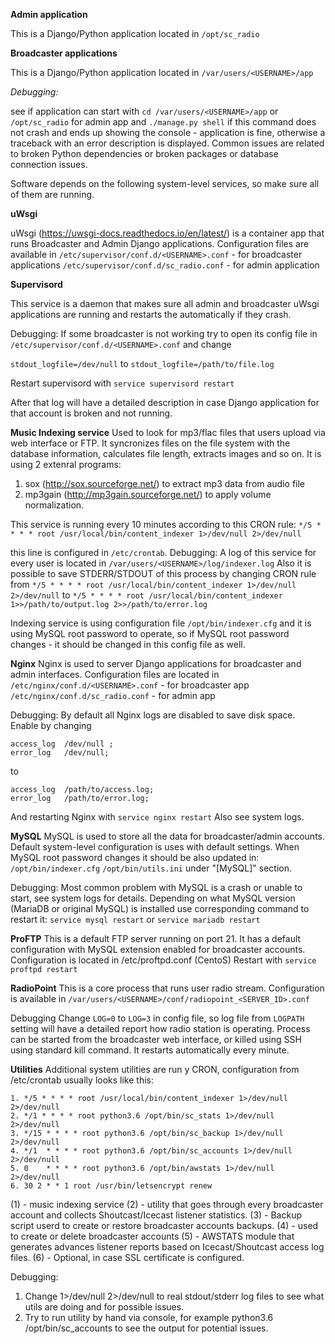 **Admin application**

This is a Django/Python application located in 
`/opt/sc_radio`


**Broadcaster applications**

This is a Django/Python application located in 
`/var/users/<USERNAME>/app`

*Debugging:*

see if application can start with
`cd /var/users/<USERNAME>/app`
or
`/opt/sc_radio`
for admin app and
`./manage.py shell`
if this command does not crash and ends up showing the console - application is fine, otherwise a traceback with an error description is displayed.
Common issues are related to broken Python dependencies or broken packages or database connection issues.


Software depends on the following system-level services, so make sure all of them are running.


**uWsgi**

uWsgi (https://uwsgi-docs.readthedocs.io/en/latest/) is a container app that runs Broadcaster and Admin Django applications.
Configuration files are available in 
`/etc/supervisor/conf.d/<USERNAME>.conf` - for broadcaster applications
`/etc/supervisor/conf.d/sc_radio.conf` - for admin application

**Supervisord**

This service is a daemon that makes sure all admin and broadcaster uWsgi applications are running and restarts the automatically if they crash.

Debugging:
If some broadcaster is not working try to open its config file in 
`/etc/supervisor/conf.d/<USERNAME>.conf`
and change

`stdout_logfile=/dev/null`
to
`stdout_logfile=/path/to/file.log`

Restart supervisord with
`service supervisord restart`

After that log will have a detailed description in case Django application for that account is broken and not running.


**Music Indexing service**
Used to look for mp3/flac files that users upload via web interface or FTP. It syncronizes files on the file system with the database information, calculates file length, extracts images and so on.
It is using 2 extenral programs:

 1. sox (http://sox.sourceforge.net/) to extract mp3 data from audio file
 2. mp3gain (http://mp3gain.sourceforge.net/) to apply volume normalization.

This service is running every 10 minutes according to this CRON rule:
`*/5 * * * * root /usr/local/bin/content_indexer 1>/dev/null 2>/dev/null`

this line is configured in `/etc/crontab`.
Debugging:
A log of this service for every user is located in 
`/var/users/<USERNAME>/log/indexer.log`
Also it is possible to save STDERR/STDOUT of this process by changing CRON rule from 
`*/5 * * * * root /usr/local/bin/content_indexer 1>/dev/null 2>/dev/null`
to
`*/5 * * * * root /usr/local/bin/content_indexer 1>>/path/to/output.log 2>>/path/to/error.log`

Indexing service is using configuration file `/opt/bin/indexer.cfg` and it is using MySQL root password to operate, so if MySQL root password changes - it should be changed in this config file as well.


**Nginx**
Nginx is used to server Django applications for broadcaster and admin interfaces.
Configuration files are located in 
`/etc/nginx/conf.d/<USERNAME>.conf` - for broadcaster app
`/etc/nginx/conf.d/sc_radio.conf` - for admin app

Debugging:
By default all Nginx logs are disabled to save disk space. Enable by changing
```
access_log  /dev/null ;
error_log   /dev/null;
```
to
```
access_log  /path/to/access.log;
error_log   /path/to/error.log;
```
And restarting Nginx with
`service nginx restart`
Also see system logs.


**MySQL**
MySQL is used to store all the data for broadcaster/admin accounts. Default system-level configuration is uses with default settings.
When MySQL root password changes it should be also updated in:
`/opt/bin/indexer.cfg`
`/opt/bin/utils.ini` under "[MySQL]" section.

Debugging:
Most common problem with MySQL is a crash or unable to start, see system logs for details.
Depending on what MySQL version (MariaDB or original MySQL) is installed use corresponding command to restart it:
`service mysql restart`
or
`service mariadb restart`

**ProFTP**
This is a default FTP server running on port 21. It has a default configuration with MySQL extension enabled for broadcaster accounts.
Configuration is located in /etc/proftpd.conf (CentoS)
Restart with 
`service proftpd restart`

**RadioPoint**
This is a core process that runs user radio stream.
Configuration is available in 
`/var/users/<USERNAME>/conf/radiopoint_<SERVER_ID>.conf`

Debugging
Change 
`LOG=0`
to `LOG=3`
in config file, so log file from
`LOGPATH`
setting will have a detailed report how radio station is operating.
Process can be started from the broadcaster web interface, or killed using SSH using standard kill command.
It restarts automatically every minute.


**Utilities**
Additional system utilities are run y CRON, configuration from /etc/crontab usually looks like this:

```
1. */5 * * * * root /usr/local/bin/content_indexer 1>/dev/null 2>/dev/null
2. */1 * * * * root python3.6 /opt/bin/sc_stats 1>/dev/null 2>/dev/null
3. */15 * * * * root python3.6 /opt/bin/sc_backup 1>/dev/null 2>/dev/null
4. */1  * * * * root python3.6 /opt/bin/sc_accounts 1>/dev/null 2>/dev/null
5. 0    * * * * root python3.6 /opt/bin/awstats 1>/dev/null 2>/dev/null
6. 30 2 * * 1 root /usr/bin/letsencrypt renew
```

(1) - music indexing service
(2) - utility that goes through every broadcaster account and collects Shoutcast/Icecast listener statistics.
(3) - Backup script userd to create or restore broadcaster accounts backups.
(4) - used to create or delete broadcaster accounts 
(5) - AWSTATS module that generates advances listener reports based on Icecast/Shoutcast access log files.
(6) - Optional, in case SSL certificate is configured.

Debugging:
1. Change 1>/dev/null 2>/dev/null to real stdout/stderr log files to see what utils are doing and for possible issues.
2. Try to run utility by hand via console, for example python3.6 /opt/bin/sc_accounts to see the output for potential issues.
